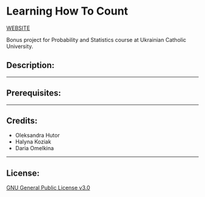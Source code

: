 # Learning How To Count
[WEBSITE](http://learninghowtocount.pythonanywhere.com)

Bonus project for Probability and Statistics course at Ukrainian Catholic University.



## Description:

---

## Prerequisites:

---

## Credits:
* Oleksandra Hutor
* Halyna Koziak
* Daria Omelkina

---

## License:
[GNU General Public License v3.0](https://github.com/dariaomelkina/learning_how_to_count/blob/master/LICENSE)
